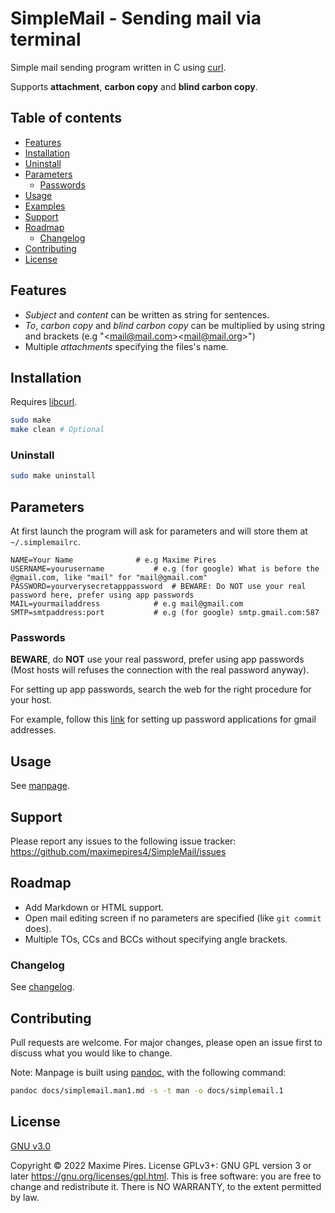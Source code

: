 # SimpleMail - Sending mail via terminal
Simple mail sending program written in C using [curl](https://curl.se).

Supports **attachment**, **carbon copy** and **blind carbon copy**.

## Table of contents

* [Features](#features)
* [Installation](#installation)
* [Uninstall](#uninstall)
* [Parameters](#parameters)
  * [Passwords](#passwords)
* [Usage](#usage)
* [Examples](#examples)
* [Support](#support)
* [Roadmap](#roadmap)
  * [Changelog](#changelog)
* [Contributing](#contributing)
* [License](#license)

## Features

* *Subject* and *content* can be written as string for sentences.
* *To*, *carbon copy* and *blind carbon copy* can be multiplied by using string and brackets (e.g "\<mail@mail.com>\<mail@mail.org>")
* Multiple *attachments* specifying the files's name.

## Installation

Requires [libcurl](https://curl.se/libcurl/).

```bash
sudo make
make clean # Optional
```

### Uninstall

```bash
sudo make uninstall
```

## Parameters
At first launch the program will ask for parameters and will store them at `~/.simplemailrc`.

```
NAME=Your Name				# e.g Maxime Pires
USERNAME=yourusername			# e.g (for google) What is before the @gmail.com, like "mail" for "mail@gmail.com"
PASSWORD=yourverysecretapppassword	# BEWARE: Do NOT use your real password here, prefer using app passwords
MAIL=yourmailaddress			# e.g mail@gmail.com
SMTP=smtpaddress:port			# e.g (for google) smtp.gmail.com:587
```

### Passwords

**BEWARE**, do **NOT** use your real password, prefer using app passwords (Most hosts will refuses the connection with the real password anyway).

For setting up app passwords, search the web for the right procedure for your host.

For example, follow this [link](https://support.google.com/accounts/answer/185833?hl=en) for setting up password applications for gmail addresses.

## Usage
See [manpage](docs/simplemail.man1.md).

## Support
Please report any issues to the following issue tracker: https://github.com/maximepires4/SimpleMail/issues

## Roadmap
- Add Markdown or HTML support.
- Open mail editing screen if no parameters are specified (like `git commit` does).
- Multiple TOs, CCs and BCCs without specifying angle brackets.

### Changelog
See [changelog](CHANGELOG.md).

## Contributing
Pull requests are welcome. For major changes, please open an issue first to discuss what you would like to change.

Note: Manpage is built using [pandoc](https://pandoc.org/), with the following command:
```bash
pandoc docs/simplemail.man1.md -s -t man -o docs/simplemail.1
```

## License
[GNU v3.0](./LICENSE.md)

Copyright © 2022 Maxime Pires. License GPLv3+: GNU GPL version 3 or later <https://gnu.org/licenses/gpl.html>.
This is free software: you are free to change and redistribute it.  There is NO WARRANTY, to the extent permitted by law.
